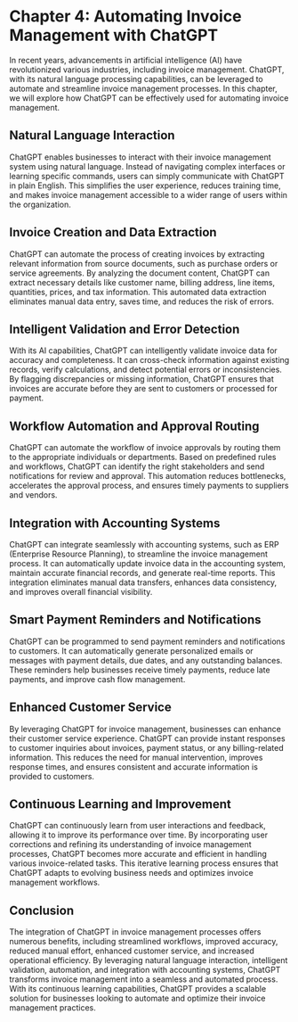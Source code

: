 Chapter 4: Automating Invoice Management with ChatGPT
=====================================================

In recent years, advancements in artificial intelligence (AI) have revolutionized various industries, including invoice management. ChatGPT, with its natural language processing capabilities, can be leveraged to automate and streamline invoice management processes. In this chapter, we will explore how ChatGPT can be effectively used for automating invoice management.

Natural Language Interaction
----------------------------

ChatGPT enables businesses to interact with their invoice management system using natural language. Instead of navigating complex interfaces or learning specific commands, users can simply communicate with ChatGPT in plain English. This simplifies the user experience, reduces training time, and makes invoice management accessible to a wider range of users within the organization.

Invoice Creation and Data Extraction
------------------------------------

ChatGPT can automate the process of creating invoices by extracting relevant information from source documents, such as purchase orders or service agreements. By analyzing the document content, ChatGPT can extract necessary details like customer name, billing address, line items, quantities, prices, and tax information. This automated data extraction eliminates manual data entry, saves time, and reduces the risk of errors.

Intelligent Validation and Error Detection
------------------------------------------

With its AI capabilities, ChatGPT can intelligently validate invoice data for accuracy and completeness. It can cross-check information against existing records, verify calculations, and detect potential errors or inconsistencies. By flagging discrepancies or missing information, ChatGPT ensures that invoices are accurate before they are sent to customers or processed for payment.

Workflow Automation and Approval Routing
----------------------------------------

ChatGPT can automate the workflow of invoice approvals by routing them to the appropriate individuals or departments. Based on predefined rules and workflows, ChatGPT can identify the right stakeholders and send notifications for review and approval. This automation reduces bottlenecks, accelerates the approval process, and ensures timely payments to suppliers and vendors.

Integration with Accounting Systems
-----------------------------------

ChatGPT can integrate seamlessly with accounting systems, such as ERP (Enterprise Resource Planning), to streamline the invoice management process. It can automatically update invoice data in the accounting system, maintain accurate financial records, and generate real-time reports. This integration eliminates manual data transfers, enhances data consistency, and improves overall financial visibility.

Smart Payment Reminders and Notifications
-----------------------------------------

ChatGPT can be programmed to send payment reminders and notifications to customers. It can automatically generate personalized emails or messages with payment details, due dates, and any outstanding balances. These reminders help businesses receive timely payments, reduce late payments, and improve cash flow management.

Enhanced Customer Service
-------------------------

By leveraging ChatGPT for invoice management, businesses can enhance their customer service experience. ChatGPT can provide instant responses to customer inquiries about invoices, payment status, or any billing-related information. This reduces the need for manual intervention, improves response times, and ensures consistent and accurate information is provided to customers.

Continuous Learning and Improvement
-----------------------------------

ChatGPT can continuously learn from user interactions and feedback, allowing it to improve its performance over time. By incorporating user corrections and refining its understanding of invoice management processes, ChatGPT becomes more accurate and efficient in handling various invoice-related tasks. This iterative learning process ensures that ChatGPT adapts to evolving business needs and optimizes invoice management workflows.

Conclusion
----------

The integration of ChatGPT in invoice management processes offers numerous benefits, including streamlined workflows, improved accuracy, reduced manual effort, enhanced customer service, and increased operational efficiency. By leveraging natural language interaction, intelligent validation, automation, and integration with accounting systems, ChatGPT transforms invoice management into a seamless and automated process. With its continuous learning capabilities, ChatGPT provides a scalable solution for businesses looking to automate and optimize their invoice management practices.
